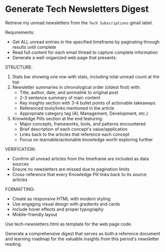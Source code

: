 # Generate Tech Newsletters Digest

Retrieve my unread newsletters from the `Tech Subscriptions` gmail label. 

Requirements:
- Get ALL unread entries in the specified timeframe by paginating through results until complete
- Read full content for each email thread to capture complete information
- Generate a well-organized web page that presents:

STRUCTURE:
1. Stats bar showing one row with stats, including total unread count at the top
2. Newsletter summaries in chronological order (oldest first) with:
   - Title, author, date, and permalink to original post
   - 2-3 sentence summary of main content
   - Key insights section with 3-4 bullet points of actionable takeaways
   - Referenced tools/links mentioned in the article
   - Appropriate category tag (AI, Management, Development, etc.)
3. Knowledge Pills section at the end featuring:
   - Major concepts, frameworks, tools, and patterns encountered
   - Brief description of each concept's value/application
   - Links back to the articles that reference each concept
   - Focus on learnable/actionable knowledge worth exploring further

VERIFICATION:
- Confirm all unread articles from the timeframe are included as data sources
- Ensure no newsletters are missed due to pagination limits
- Cross-reference that every Knowledge Pill links back to its source articles

FORMATTING:
- Create as responsive HTML with modern styling
- Use engaging visual design with gradients and cards
- Include hover effects and proper typography
- Mobile-friendly layout

Use tech-newsletters.html as template for the web page code.

Generate a comprehensive digest that serves as both a reference document and learning roadmap for the valuable insights from this period's newsletter reading.


